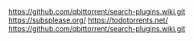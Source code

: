 https://github.com/qbittorrent/search-plugins.wiki.git https://subsplease.org/ https://todotorrents.net/ https://github.com/qbittorrent/search-plugins.wiki.git